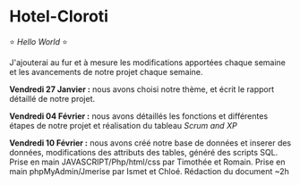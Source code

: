 # Hotel-Cloroti

:star: <i>Hello World</i> :star:

J'ajouterai au fur et à mesure les modifications apportées chaque semaine et les avancements de notre projet chaque semaine.

<b>Vendredi 27 Janvier :</b> nous avons choisi notre thème, et écrit le rapport détaillé de notre projet. 

<b>Vendredi 04 Février :</b> nous avons détaillés les fonctions et différentes étapes de notre projet et réalisation du tableau <i>Scrum and XP</i> 

<b>Vendredi 10 Février :</b> nous avons créé notre base de données et inserer des données, modifications des attributs des tables, généré des scripts SQL.
Prise en main JAVASCRIPT/Php/html/css par Timothée et Romain.
Prise en main phpMyAdmin/Jmerise par Ismet et Chloé.
Rédaction du document ~2h

